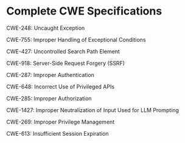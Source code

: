 

# Complete CWE Specifications

CWE-248: Uncaught Exception

CWE-755: Improper Handling of Exceptional Conditions

CWE-427: Uncontrolled Search Path Element

CWE-918: Server-Side Request Forgery (SSRF)

CWE-287: Improper Authentication

CWE-648: Incorrect Use of Privileged APIs

CWE-285: Improper Authorization

CWE-1427: Improper Neutralization of Input Used for LLM Prompting

CWE-269: Improper Privilege Management

CWE-613: Insufficient Session Expiration